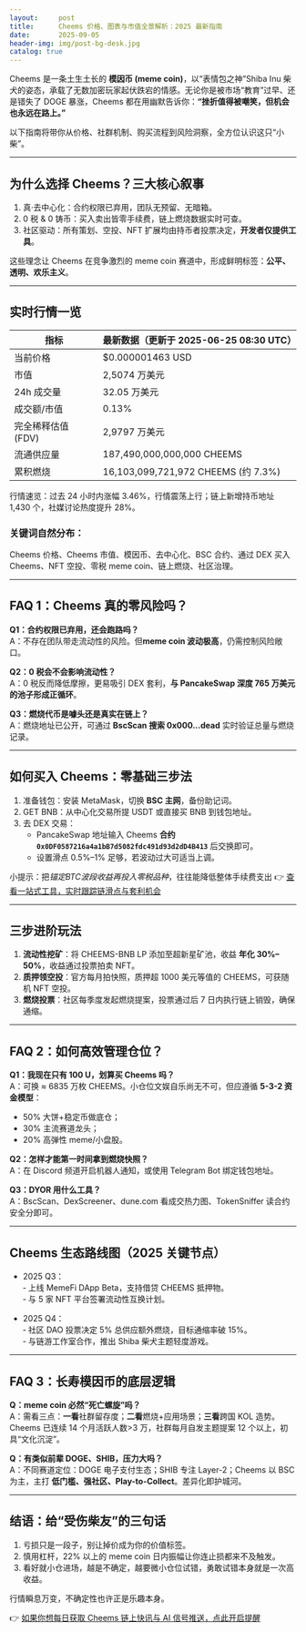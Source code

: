 ```yaml
---
layout:     post
title:      Cheems 价格、图表与市值全景解析：2025 最新指南
date:       2025-09-05
header-img: img/post-bg-desk.jpg
catalog: true
---
```


Cheems 是一条土生土长的 **模因币 (meme coin)**，以“表情包之神”Shiba Inu 柴犬的姿态，承载了无数加密玩家起伏跌宕的情感。无论你是被市场“教育”过早、还是错失了 DOGE 暴涨，Cheems 都在用幽默告诉你：**“挫折值得被嘲笑，但机会也永远在路上。”**

以下指南将带你从价格、社群机制、购买流程到风险洞察，全方位认识这只“小柴”。  

---

## 为什么选择 Cheems？三大核心叙事

1. 真·去中心化：合约权限已弃用，团队无预留、无暗箱。  
2. 0 税 & 0 铸币：买入卖出皆零手续费，链上燃烧数据实时可查。  
3. 社区驱动：所有策划、空投、NFT 扩展均由持币者投票决定，**开发者仅提供工具**。

这些理念让 Cheems 在竞争激烈的 meme coin 赛道中，形成鲜明标签：**公平、透明、欢乐主义**。

---

## 实时行情一览

| 指标                | 最新数据（更新于 2025-06-25 08:30 UTC）|
|---------------------|------------------------------------------|
| 当前价格            | $0.000001463 USD                         |
| 市值                | 2,5074 万美元                            |
| 24h 成交量          | 32.05 万美元                             |
| 成交额/市值         | 0.13%                                    |
| 完全稀释估值 (FDV)   | 2,9797 万美元                            |
| 流通供应量          | 187,490,000,000,000 CHEEMS               |
| 累积燃烧            | 16,103,099,721,972 CHEEMS (约 7.3%)      |

行情速览：过去 24 小时内涨幅 3.46%，行情震荡上行；链上新增持币地址 1,430 个，社媒讨论热度提升 28%。  

### 关键词自然分布：  
Cheems 价格、Cheems 市值、模因币、去中心化、BSC 合约、通过 DEX 买入 Cheems、NFT 空投、零税 meme coin、链上燃烧、社区治理。

---

## FAQ 1：Cheems 真的零风险吗？

**Q1：合约权限已弃用，还会跑路吗？**  
A：不存在团队带走流动性的风险。但**meme coin 波动极高**，仍需控制风险敞口。

**Q2：0 税会不会影响流动性？**  
A：0 税反而降低摩擦，更易吸引 DEX 套利，**与 PancakeSwap 深度 765 万美元的池子形成正循环**。

**Q3：燃烧代币是噱头还是真实在链上？**  
A：燃烧地址已公开，可通过 **BscScan 搜索 0x000...dead** 实时验证总量与燃烧记录。

---

## 如何买入 Cheems：零基础三步法

1. 准备钱包：安装 MetaMask，切换 **BSC 主网**，备份助记词。  
2. GET BNB：从中心化交易所提 USDT 或直接买 BNB 到钱包地址。  
3. 去 DEX 交易：  
   - PancakeSwap 地址输入 Cheems **合约 `0x0DF0587216a4a1bB7d5082fdc491d93d2dD4B413`** 后交换即可。  
   - 设置滑点 0.5%–1% 足够，若波动过大可适当上调。

小提示：把*锚定BTC波段收益再投入零税品种*，往往能降低整体手续费支出 👉 [查看一站式工具，实时跟踪链滑点与套利机会](https://okxdog.com/)

---

## 三步进阶玩法

1. **流动性挖矿**：将 CHEEMS-BNB LP 添加至超新星矿池，收益 **年化 30%–50%**，收益通过投票拍卖 NFT。  
2. **质押领空投**：官方每月拍快照，质押超 1000 美元等值的 CHEEMS，可获随机 NFT 空投。  
3. **燃烧投票**：社区每季度发起燃烧提案，投票通过后 7 日内执行链上销毁，确保通缩。

---

## FAQ 2：如何高效管理仓位？

**Q1：我现在只有 100 U，划算买 Cheems 吗？**  
A：可换 ≈ 6835 万枚 CHEEMS。小仓位文娱自乐尚无不可，但应遵循 **5-3-2 资金模型**：  
   - 50% 大饼+稳定币做底仓；  
   - 30% 主流赛道龙头；  
   - 20% 高弹性 meme/小盘股。

**Q2：怎样才能第一时间拿到燃烧快照？**  
A：在 Discord 频道开启机器人通知，或使用 Telegram Bot 绑定钱包地址。

**Q3：DYOR 用什么工具？**  
A：BscScan、DexScreener、dune.com 看成交热力图、TokenSniffer 读合约安全分即可。

---

## Cheems 生态路线图（2025 关键节点）

- 2025 Q3：  
  ‑ 上线 MemeFi DApp Beta，支持借贷 CHEEMS 抵押物。  
  ‑ 与 5 家 NFT 平台签署流动性互换计划。  

- 2025 Q4：  
  ‑ 社区 DAO 投票决定 5% 总供应额外燃烧，目标通缩率破 15%。  
  ‑ 与链游工作室合作，推出 Shiba 柴犬主题轻度游戏。  

---

## FAQ 3：长寿模因币的底层逻辑

**Q：meme coin 必然“死亡螺旋”吗？**  
A：需看三点：**一看**社群留存度；**二看**燃烧+应用场景；**三看**跨国 KOL 造势。Cheems 已连续 14 个月活跃人数>3 万，社群每月自发主题提案 12 个以上，初具“文化沉淀”。

**Q：有类似前辈 DOGE、SHIB，压力大吗？**  
A：不同赛道定位：DOGE 电子支付生态；SHIB 专注 Layer-2；Cheems 以 BSC为主，主打 **低门槛、强社区、Play-to-Collect**。差异化即护城河。

---

## 结语：给“受伤柴友”的三句话

1. 亏损只是一段子，别让掉价成为你的价值标签。  
2. 慎用杠杆，22% 以上的 meme coin 日内振幅让你连止损都来不及触发。  
3. 看好就小仓进场，越是不确定，越要微小仓位试错，勇敢试错本身就是一次高收益。

行情瞬息万变，不确定性也许正是乐趣本身。  

👉 [如果你想每日获取 Cheems 链上快讯与 AI 信号推送，点此开启提醒](https://okxdog.com/)
